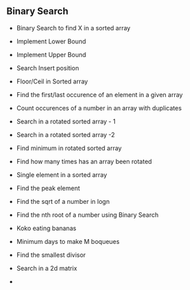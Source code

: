 ## Binary Search

- Binary Search to find X in a sorted array
- Implement Lower Bound
- Implement Upper Bound
- Search Insert position
- Floor/Ceil in Sorted array
- Find the first/last occurence of an element in a given array
- Count occurences of a number in an array with duplicates
- Search in a rotated sorted array - 1
- Search in a rotated sorted array -2
- Find minimum in rotated sorted array
- Find how many times has an array been rotated
- Single element in a sorted array
- Find the peak element
- Find the sqrt of a number in logn
- Find the nth root of a number using Binary Search
- Koko eating bananas
- Minimum days to make M boqueues
- Find the smallest divisor
- Search in a 2d matrix

- 
